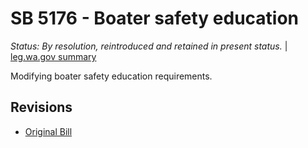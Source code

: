 # SB 5176 - Boater safety education
*Status: By resolution, reintroduced and retained in present status.* | [leg.wa.gov summary](https://app.leg.wa.gov/billsummary?BillNumber=5176&Year=2021)

Modifying boater safety education requirements.

## Revisions
* [Original Bill](1/)